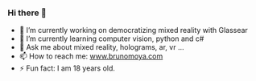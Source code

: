 ### Hi there 👋

<!--
**elblogbruno/elblogbruno** is a ✨ _special_ ✨ repository because its `README.md` (this file) appears on your GitHub profile.

Here are some ideas to get you started:-->

- 🔭 I’m currently working on democratizing mixed reality with Glassear
- 🌱 I’m currently learning computer vision, python and c#
- 💬 Ask me about mixed reality, holograms, ar, vr ...
- 📫 How to reach me: www.brunomoya.com 
- ⚡ Fun fact: I am 18 years old.

